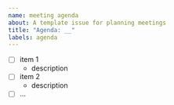 ```yaml
---
name: meeting agenda 
about: A template issue for planning meetings 
title: "Agenda: __" 
labels: agenda
---
```


<!-- Make your issue easy to find:

  - milestone: any milestones you will be addressing
  - tag: tag any issues you will be discussing (#issue-number)
  - labels: anything that will make this easier to filter
  - assign: anyone responsible for organizing or leading the meeting

-->

<!-- meeting overview -->

<!-- agenda points -->

- [ ] item 1
  - description
- [ ] item 2
  - description
- [ ] ...
